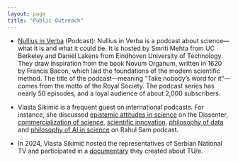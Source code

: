 ```yaml
---
layout: page
title: "Public Outreach"
---
```


- [Nullius in Verba](https://nulliusinverba.podbean.com/_) (Podcast): Nullius in Verba is a podcast about science—what it is and what it could be. It is hosted by Smriti Mehta from UC Berkeley and Daniël Lakens from Eindhoven University of Technology. They draw inspiration from the book Novum Organum, written in 1620 by Francis Bacon, which laid the foundations of the modern scientific method. The title of the podcast—meaning “Take nobody’s word for it”—comes from the motto of the Royal Society. The podcast series has nearly 50 episodes, and a loyal audience of about 2,000 subscribers.

- Vlasta Sikimić is a frequent guest on international podcasts. For instance, she discussed [epistemic attitudes in science](https://www.youtube.com/watch?v=mDv08bzb15g) on the Dissenter, [commercialization of science](https://www.youtube.com/watch?v=ynyTb4M6nF0),  [scientific innovation](https://www.youtube.com/watch?v=eV6OoFxckAw), [philosophy of data](https://www.youtube.com/watch?v=VfEutWbyNZ0) and [philosophy of AI in science](https://www.youtube.com/watch?v=70g559tguHs) on Rahul Sam podcast.

- In 2024, Vlasta Sikimić hosted the representatives of Serbian National TV and participated in a [documentary](https://www.youtube.com/watch?v=w3CJ2qhUL4Q) they created about TU/e.

